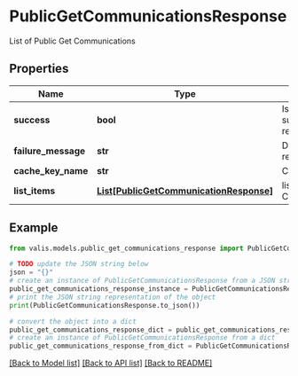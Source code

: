 # PublicGetCommunicationsResponse

List of Public Get Communications

## Properties

Name | Type | Description | Notes
------------ | ------------- | ------------- | -------------
**success** | **bool** | Is this a successful response? | [optional] 
**failure_message** | **str** | Details if this response failed | [optional] 
**cache_key_name** | **str** | CacheKey name | [optional] 
**list_items** | [**List[PublicGetCommunicationResponse]**](PublicGetCommunicationResponse.md) | list of Public Get Communications | [optional] 

## Example

```python
from valis.models.public_get_communications_response import PublicGetCommunicationsResponse

# TODO update the JSON string below
json = "{}"
# create an instance of PublicGetCommunicationsResponse from a JSON string
public_get_communications_response_instance = PublicGetCommunicationsResponse.from_json(json)
# print the JSON string representation of the object
print(PublicGetCommunicationsResponse.to_json())

# convert the object into a dict
public_get_communications_response_dict = public_get_communications_response_instance.to_dict()
# create an instance of PublicGetCommunicationsResponse from a dict
public_get_communications_response_from_dict = PublicGetCommunicationsResponse.from_dict(public_get_communications_response_dict)
```
[[Back to Model list]](../README.md#documentation-for-models) [[Back to API list]](../README.md#documentation-for-api-endpoints) [[Back to README]](../README.md)


